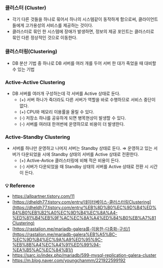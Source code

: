 ### 클러스터 (Cluster)

- 각기 다른 것들을 하나로 묶어서 하나의 시스템같이 동작하게 함으로써, 클라이언트들에게 고가용성의 서비스를 제공하는 것이다.
- 클러스터로 묶인 한 시스템에 장애가 발생하면, 정보의 제공 포인트는 클러스터로 묶인 다른 정상적인 것으로 이동한다.

### 클러스터링(Clustering)

- DB 분산 기법 중 하나로 DB 서버를 여러 개를 두어 서버 한 대가 죽었을 때 대비할 수 있는 기법

### Active-Active Clustering

- DB 서버를 여러개 구성하는데 각 서버를 Active 상태로 둔다.
    - (+) 서버 하나가 죽더라도 다른 서버가 역할을 바로 수행하므로 서비스 중단이 없다.
    - (+) CPU와 메모리 이용률을 올릴 수 있다.
    - (-) 저장소 하나를 공유하게 되면 병목현상이 발생할 수 있다.
    - (-) 서버를 여러대 한꺼번에 운영하므로 비용이 더 발생한다.

### Active-Standby Clustering

- 서버를 하나만 운영하고 나머지 서버는 Standby 상태로 둔다. ⇒ 운영하고 있는 서버가 다운되었을 시에 Standby 상태의 서버를 Active 상태로 전환한다.
    - (+) Active-Avtice 클러스터링에 비해 적은 비용이 든다.
    - (-) 서버가 다운되었을 때 Standby 상태의 서버를 Active 상태로 전환 시 시간이 든다.

### 💡 Reference

- https://allpartner.tistory.com/11
- [https://dheldh77.tistory.com/entry/데이터베이스-클러스터링Clustering](https://dheldh77.tistory.com/entry/%EB%8D%B0%EC%9D%B4%ED%84%B0%EB%B2%A0%EC%9D%B4%EC%8A%A4-%ED%81%B4%EB%9F%AC%EC%8A%A4%ED%84%B0%EB%A7%81Clustering)
- [https://rastalion.me/mariadb-galera를-이용한-다중화-구성/](https://rastalion.me/mariadb-galera%EB%A5%BC-%EC%9D%B4%EC%9A%A9%ED%95%9C-%EB%8B%A4%EC%A4%91%ED%99%94-%EA%B5%AC%EC%84%B1/)
- https://sarc.io/index.php/mariadb/599-mysql-replication-galera-cluster
- https://m.blog.naver.com/youngchanmm/221922599192